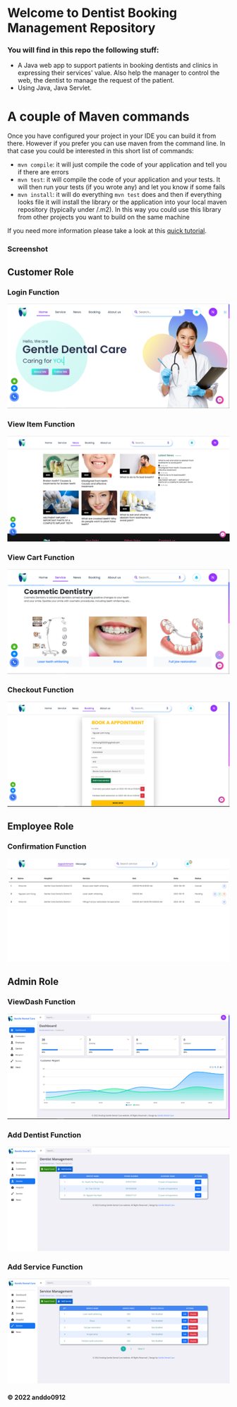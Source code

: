 
# Welcome to Dentist Booking Management Repository
### You will find in this repo the following stuff:
* A Java web app to support patients in booking dentists and clinics in expressing their services' value. Also help the manager to control the web, the dentist to manage the request of the patient.
* Using Java, Java Servlet.

# A couple of Maven commands

Once you have configured your project in your IDE you can build it from there. However if you prefer you can use maven from the command line. In that case you could be interested in this short list of commands:

* `mvn compile`: it will just compile the code of your application and tell you if there are errors
* `mvn test`: it will compile the code of your application and your tests. It will then run your tests (if you wrote any) and let you know if some fails
* `mvn install`: it will do everything `mvn test` does and then if everything looks file it will install the library or the application into your local maven repository (typically under <USER FOLDER>/.m2). In this way you could use this library from other projects you want to build on the same machine

If you need more information please take a look at this [quick tutorial](https://maven.apache.org/guides/getting-started/maven-in-five-minutes.html).

### Screenshot

## Customer Role
### Login Function
![Home](https://github.com/anddo0912/dentist-booking-management/blob/main/img/home.PNG)
### View Item Function
![ViewNews](https://github.com/anddo0912/dentist-booking-management/blob/main/img/viewnew.PNG)
###  View Cart Function
![ViewService](https://github.com/anddo0912/dentist-booking-management/blob/main/img/viewservice.PNG)
###  Checkout Function
![Booking](https://github.com/anddo0912/dentist-booking-management/blob/main/img/booking.PNG)


## Employee Role
### Confirmation Function
![Confirm](https://github.com/anddo0912/dentist-booking-management/blob/main/img/confirmation.PNG)


## Admin Role
### ViewDash Function
![DashBoard](https://github.com/anddo0912/dentist-booking-management/blob/main/img/admindash.PNG)
### Add Dentist Function
![AddDentist](https://github.com/anddo0912/dentist-booking-management/blob/main/img/addDentist.PNG)
###  Add Service Function
![AddService](https://github.com/anddo0912/dentist-booking-management/blob/main/img/addService.PNG)

#### © 2022 anddo0912